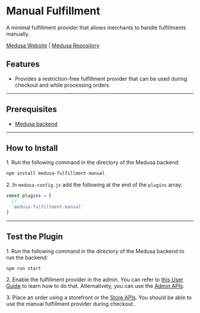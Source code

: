 # Manual Fulfillment

A minimal fulfillment provider that allows merchants to handle fulfillments manually.

[Medusa Website](https://medusajs.com) | [Medusa Repository](https://github.com/medusajs/medusa)

## Features

- Provides a restriction-free fulfillment provider that can be used during checkout and while processing orders.

---

## Prerequisites

- [Medusa backend](https://docs.medusajs.com/development/backend/install)

---

## How to Install

1\. Run the following command in the directory of the Medusa backend:

  ```bash
  npm install medusa-fulfillment-manual
  ```

2\. In `medusa-config.js` add the following at the end of the `plugins` array:

  ```js
  const plugins = [
    // ...
    `medusa-fulfillment-manual`
  ]
  ```

---

## Test the Plugin

1\. Run the following command in the directory of the Medusa backend to run the backend:

  ```bash
  npm run start
  ```

2\. Enable the fulfillment provider in the admin. You can refer to [this User Guide](https://docs.medusajs.com/user-guide/regions/providers) to learn how to do that. Alternatively, you can use the [Admin APIs](https://docs.medusajs.com/api/admin#tag/Region/operation/PostRegionsRegion).

3\. Place an order using a storefront or the [Store APIs](https://docs.medusajs.com/api/store). You should be able to use the manual fulfillment provider during checkout.